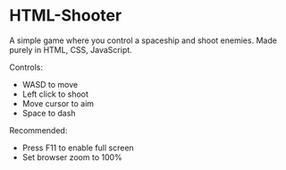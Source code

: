 # HTML-Shooter
 A simple game where you control a spaceship and shoot enemies. Made purely in HTML, CSS, JavaScript. 


Controls: 
- WASD to move
- Left click to shoot
- Move cursor to aim
- Space to dash

Recommended:
- Press F11 to enable full screen
- Set browser zoom to 100% 